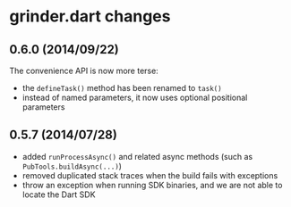 # grinder.dart changes

## 0.6.0 (2014/09/22)

The convenience API is now more terse:
- the `defineTask()` method has been renamed to `task()`
- instead of named parameters, it now uses optional positional parameters

## 0.5.7 (2014/07/28)

- added `runProcessAsync()` and related async methods (such as `PubTools.buildAsync(...)`)
- removed duplicated stack traces when the build fails with exceptions
- throw an exception when running SDK binaries, and we are not able to locate the Dart SDK

